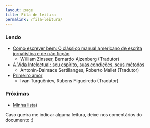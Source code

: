 ```yaml
---
layout: page
title: Fila de leitura
permalink: /fila-leitura/
--- 
```


### Lendo
  - [Como escrever bem: O clássico manual americano de escrita jornalística e de não ficção](https://www.amazon.com.br/Como-escrever-bem-americano-jornal%C3%ADstica/dp/6589733511)
    - William Zinsser, Bernardo Ajzenberg (Tradutor)
  - [A Vida Intelectual: seu espírito, suas condições, seus métodos](https://www.amazon.com.br/Vida-Intelectual-Esp%C3%ADrito-Condi%C3%A7%C3%B5es-M%C3%A9todos/dp/8594090196/ref=sr_1_1?crid=3RURT63VNZB17&dib=eyJ2IjoiMSJ9.ORmn3jbVWKSgDKyiMiLIlfE5sk6ltc5v8eM4cjQ6-sYnIQFr3X9s_Igs3mMQgh1Qaa48Pi1fkGLnFx97sQVaju7roXeMuuWeO6dXufO1A0EyBpk8R2Q7_I0yVyQmaGWV96Be0Z7LqkZYMX_Rpqiuk2USlV31WkfXHZ4iNVXgMNS4khd4CVfn3VgZoGL5qygSbcLJPwtvfZVcK_I1_FEW5URboPA1zKi87_NAwTXfBf8.8Cxs8LVHrTWViNaaMcC7oyLj6ky7VeG7eYYG1KqFIKE&dib_tag=se&keywords=a+vida+intelectual&qid=1711205272&s=books&sprefix=a+vida+inte%2Cstripbooks%2C323&sr=1-1)
    - Antonin-Dalmace Sertillanges, Roberto Mallet (Tradutor)
  - [Primeiro amor](https://www.amazon.com.br/Primeiro-amor-Ivan-Turgu%C3%AAniev/dp/8582850212/ref=sr_1_1?__mk_pt_BR=%C3%85M%C3%85%C5%BD%C3%95%C3%91&crid=19LDHK9TOBD19&dib=eyJ2IjoiMSJ9.wAOUa_-i_rTiXBZZZupQK4CU1Y66Tdqe2YRyWH1aieot10uZNqDYsk2NwCunO3H1zpXwFK7iDA1U2HucFzba7SA5UojM4QPVUOU4WenQ60mqWgji0qvdADO4dkKj1LHkrf2UNfXnzlb9qI2374uoqvZITMjHvROPtI_8_VxWwU9QjCAkJyep6V5UK8N0xb7GW97SAb2Kf09vbVUduEdlehpbtEZ4x-vkPafUvbkIWAk.xe1TZtncwakQjboMegYKOZU7G2qeK0D1X1Sp22n4ZrA&dib_tag=se&keywords=primeiro+amor&qid=1711205736&s=books&sprefix=primeiro+am%2Cstripbooks%2C349&sr=1-1)
    - Ivan Turguêniev, Rubens Figueiredo (Tradutor)

### Próximas
  - [Minha lista)](https://docs.google.com/document/d/1sH21gRUXvUMKAeDhDXsKzrbIyq-pojsIRem2DALMJrw/edit?usp=sharing)

Caso queira me indicar alguma leitura, deixe nos comentários do documento ;)